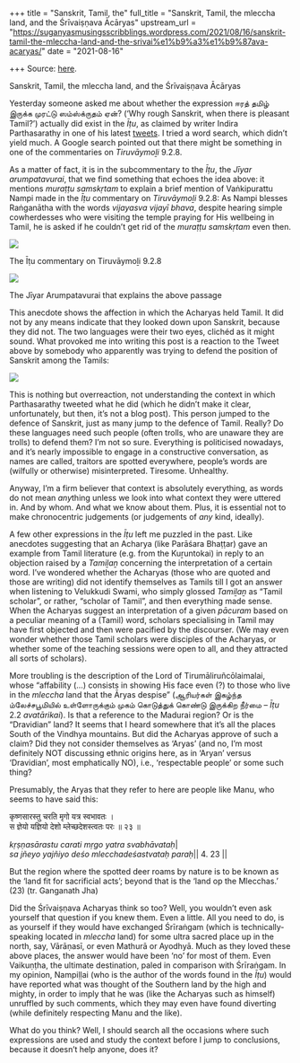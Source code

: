 +++
title = "Sanskrit, Tamil, the"
full_title = "Sanskrit, Tamil, the mleccha land, and the Śrīvaiṣṇava Ācāryas"
upstream_url = "https://suganyasmusingsscribblings.wordpress.com/2021/08/16/sanskrit-tamil-the-mleccha-land-and-the-srivai%e1%b9%a3%e1%b9%87ava-acaryas/"
date = "2021-08-16"

+++
Source: [here](https://suganyasmusingsscribblings.wordpress.com/2021/08/16/sanskrit-tamil-the-mleccha-land-and-the-srivai%e1%b9%a3%e1%b9%87ava-acaryas/).

Sanskrit, Tamil, the mleccha land, and the Śrīvaiṣṇava Ācāryas

Yesterday someone asked me about whether the expression ஈரத் தமிழ் இருக்க முரட்டு ஸம்ஸ்க்ருதம் ஏன்? (‘Why rough Sanskrit, when there is pleasant Tamil?’) actually did exist in the *Īṭu*, as claimed by writer Indira Parthasarathy in one of his latest [tweets](https://twitter.com/Eeepaa/status/1426782146123886593). I tried a word search, which didn’t yield much. A Google search pointed out that there might be something in one of the commentaries on *Tiruvāymoḻi* 9.2.8.

As a matter of fact, it is in the subcommentary to the *Īṭu*, the *Jīyar arumpatavurai*, that we find something that echoes the idea above: it mentions *muraṭṭu samskṛtam* to explain a brief mention of Vaṅkipurattu Nampi made in the *Īṭu* commentary on *Tiruvāymoḻi* 9.2.8: As Nampi blesses Raṅganātha with the words *vijayasva* *vijayī bhava*, despite hearing simple cowherdesses who were visiting the temple praying for His wellbeing in Tamil, he is asked if he couldn’t get rid of the *muraṭṭu samskṛtam* even then.

![](https://suganyasmusingsscribblings.files.wordpress.com/2021/08/20210816_115102-e1629099410490.png)

The Īṭu commentary on Tiruvāymoḻi 9.2.8

![](https://suganyasmusingsscribblings.files.wordpress.com/2021/08/20210816_115107-e1629099435704.png)

The Jīyar Arumpatavurai that explains the above passage

This anecdote shows the affection in which the Acharyas held Tamil. It did not by any means indicate that they looked down upon Sanskrit, because they did not. The two languages were their two eyes, clichéd as it might sound. What provoked me into writing this post is a reaction to the Tweet above by somebody who apparently was trying to defend the position of Sanskrit among the Tamils:

![](https://suganyasmusingsscribblings.files.wordpress.com/2021/08/screenshot_20210816-1152302.png?w=840)

This is nothing but overreaction, not understanding the context in which Parthasarathy tweeted what he did (which he didn’t make it clear, unfortunately, but then, it’s not a blog post). This person jumped to the defence of Sanskrit, just as many jump to the defence of Tamil. Really? Do these languages need such people (often trolls, who are unaware they are trolls) to defend them? I’m not so sure. Everything is politicised nowadays, and it’s nearly impossible to engage in a constructive conversation, as names are called, traitors are spotted everywhere, people’s words are (wilfully or otherwise) misinterpreted. Tiresome. Unhealthy.

Anyway, I’m a firm believer that context is absolutely everything, as words do not mean *any*thing unless we look into what context they were uttered in. And by whom. And what we know about them. Plus, it is essential not to make chronocentric judgements (or judgements of *any* kind, ideally).

A few other expressions in the *Īṭu* left me puzzled in the past. Like anecdotes suggesting that an Acharya (like Parāśara Bhaṭṭar) gave an example from Tamil literature (e.g. from the Kuṟuntokai) in reply to an objection raised by a *Tamiḻaṉ* concerning the interpretation of a certain word. I’ve wondered whether the Acharyas (those who are quoted and those are writing) did not identify themselves as Tamils till I got an answer when listening to Velukkudi Swami, who simply glossed *Tamiḻaṉ* as “Tamil scholar”, or rather, “scholar of Tamil”, and then everything made sense. When the Acharyas suggest an interpretation of a given *pācuram* based on a peculiar meaning of a (Tamil) word, scholars specialising in Tamil may have first objected and then were pacified by the discourser. (We may even wonder whether those Tamil scholars were disciples of the Acharyas, or whether some of the teaching sessions were open to all, and they attracted all sorts of scholars).

More troubling is the description of the Lord of Tirumāliruñcōlaimalai, whose “affability (…) consists in showing His face even (?) to those who live in the *mleccha* land that the Āryas despise” (ஆரியர்கள் இகழ்ந்த ம்லேச்சபூமியில் உள்ளோருக்கும் முகம் கொடுத்துக் கொண்டு இருக்கிற நீர்மை – *Īṭu* 2.2 *avatārikai*). Is that a reference to the Madurai region? Or is the “Dravidian” land? It seems that I heard somewhere that it’s all the places South of the Vindhya mountains. But did the Acharyas approve of such a claim? Did they not consider themselves as ‘Aryas’ (and no, I’m most definitely NOT discussing ethnic origins here, as in ‘Aryan’ versus ‘Dravidian’, most emphatically NO), i.e., ‘respectable people’ or some such thing?

Presumably, the Aryas that they refer to here are people like Manu, who seems to have said this:

कृष्णसारस्तु चरति मृगो यत्र स्वभावतः ।  
स ज्ञेयो यज्ञियो देशो म्लेच्छदेशस्त्वतः परः ॥ २३ ॥

*kṛṣṇasārastu carati mṛgo yatra svabhāvataḥ*\|  
*sa jñeyo yajñiyo deśo mlecchadeśastvataḥ paraḥ*\|\| 4. 23 \|\|

But the region where the spotted deer roams by nature is to be known as the ‘land fit for sacrificial acts’; beyond that is the ‘land op the Mlecchas.’ (23) (tr. Ganganath Jha)

Did the Śrīvaiṣṇava Acharyas think so too? Well, you wouldn’t even ask yourself that question if you knew them. Even a little. All you need to do, is as yourself if they would have exchanged Śrīraṅgam (which is technically-speaking located in *mleccha* land) for some ultra sacred place up in the north, say, Vārāṇasī, or even Mathurā or Ayodhyā. Much as they loved these above places, the answer would have been ‘no’ for most of them. Even Vaikuṇṭha, the ultimate destination, paled in comparison with Śrīraṅgam. In my opinion, Nampiḷḷai (who is the author of the words found in the *Īṭu*) would have reported what was thought of the Southern land by the high and mighty, in order to imply that he was (like the Acharyas such as himself) unruffled by such comments, which they may even have found diverting (while definitely respecting Manu and the like).

What do you think? Well, I should search all the occasions where such expressions are used and study the context before I jump to conclusions, because it doesn’t help anyone, does it?

